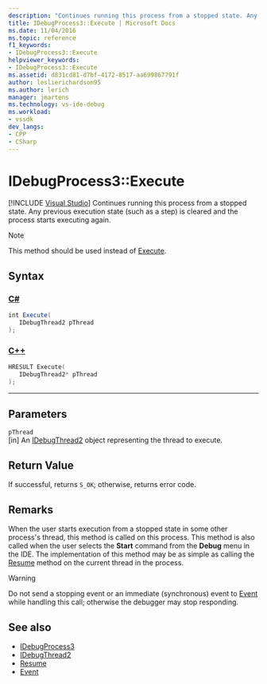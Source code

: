 ```yaml
---
description: "Continues running this process from a stopped state. Any previous execution state (such as a step) is cleared and the process starts executing again."
title: IDebugProcess3::Execute | Microsoft Docs
ms.date: 11/04/2016
ms.topic: reference
f1_keywords:
- IDebugProcess3::Execute
helpviewer_keywords:
- IDebugProcess3::Execute
ms.assetid: d831cd81-d7bf-4172-8517-aa699867791f
author: leslierichardson95
ms.author: lerich
manager: jmartens
ms.technology: vs-ide-debug
ms.workload:
- vssdk
dev_langs:
- CPP
- CSharp
---
```

# IDebugProcess3::Execute

 [!INCLUDE [Visual Studio](~/includes/applies-to-version/vs-windows-only.md)]
Continues running this process from a stopped state. Any previous execution state (such as a step) is cleared and the process starts executing again.

> [!NOTE]
> This method should be used instead of [Execute](../../../extensibility/debugger/reference/idebugprogram2-execute.md).

## Syntax

### [C#](#tab/csharp)
```csharp
int Execute(
   IDebugThread2 pThread
);
```
### [C++](#tab/cpp)
```cpp
HRESULT Execute(
   IDebugThread2* pThread
);
```
---

## Parameters
`pThread`\
[in] An [IDebugThread2](../../../extensibility/debugger/reference/idebugthread2.md) object representing the thread to execute.

## Return Value
 If successful, returns `S_OK`; otherwise, returns error code.

## Remarks
 When the user starts execution from a stopped state in some other process's thread, this method is called on this process. This method is also called when the user selects the **Start** command from the **Debug** menu in the IDE. The implementation of this method may be as simple as calling the [Resume](../../../extensibility/debugger/reference/idebugthread2-resume.md) method on the current thread in the process.

> [!WARNING]
> Do not send a stopping event or an immediate (synchronous) event to [Event](../../../extensibility/debugger/reference/idebugeventcallback2-event.md) while handling this call; otherwise the debugger may stop responding.

## See also
- [IDebugProcess3](../../../extensibility/debugger/reference/idebugprocess3.md)
- [IDebugThread2](../../../extensibility/debugger/reference/idebugthread2.md)
- [Resume](../../../extensibility/debugger/reference/idebugthread2-resume.md)
- [Event](../../../extensibility/debugger/reference/idebugeventcallback2-event.md)
